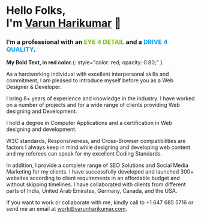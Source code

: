 # Hello Folks,<br> I'm [Varun Harikumar](https://varunharikumar.com) 🤝

### I’m a professional with an <font color='#7abd0d'><b>EYE 4 DETAIL</b></font> and a <font color='#029ef1'><b>DRIVE 4 QUALITY</b></font>.

**My Bold Text, in red color.**{: style="color: red; opacity: 0.80;" }


As a hardworking individual with excellent interpersonal skills and commitment, I am pleased
to introduce myself before you as a Web Designer & Developer. 

I bring 8+ years of experience and knowledge in the industry. I have worked on a number of
projects and for a wide range of clients providing Web designing and Development. 

I hold a degree in Computer Applications and a certification in Web designing and
development.

W3C standards, Responsiveness, and Cross-Browser compatibilities are factors I always
keep in mind while designing and developing web content and my referees can speak for my
excellent Coding Standards. 

In addition, I provide a complete range of SEO Solutions and Social Media Marketing for my clients. I have successfully
developed and launched 300+ websites according to client requirements in an
affordable budget and without skipping timelines. I have collaborated with clients from
different parts of India, United Arab Emirates, Germany, Canada, and the USA.

If you want to work or collaborate with me, kindly call to +1 647 685 5716 or send me
an email at work@varunharikumar.com.

